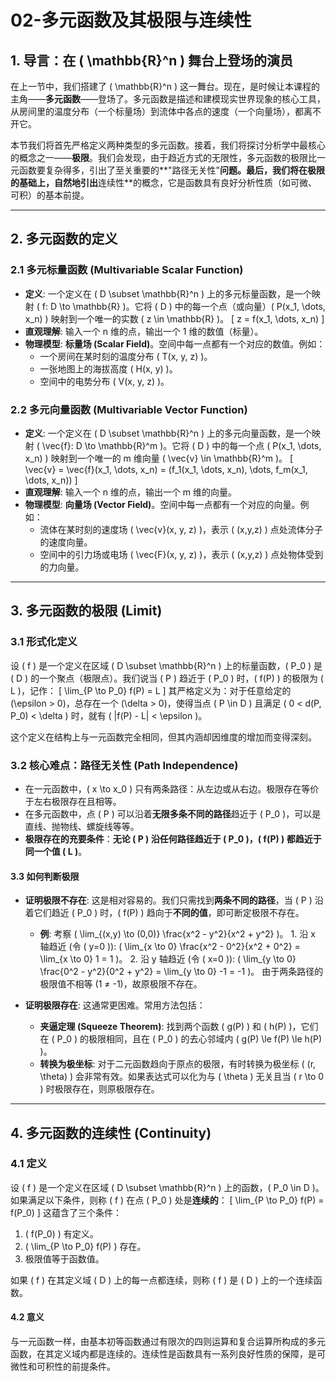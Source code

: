 # 02-多元函数及其极限与连续性

## 1. 导言：在 \( \mathbb{R}^n \) 舞台上登场的演员

在上一节中，我们搭建了 \( \mathbb{R}^n \) 这一舞台。现在，是时候让本课程的主角——**多元函数**——登场了。多元函数是描述和建模现实世界现象的核心工具，从房间里的温度分布（一个标量场）到流体中各点的速度（一个向量场），都离不开它。

本节我们将首先严格定义两种类型的多元函数。接着，我们将探讨分析学中最核心的概念之一——**极限**。我们会发现，由于趋近方式的无限性，多元函数的极限比一元函数要复杂得多，引出了至关重要的**"路径无关性"**问题。最后，我们将在极限的基础上，自然地引出**连续性**的概念，它是函数具有良好分析性质（如可微、可积）的基本前提。

---

## 2. 多元函数的定义

### 2.1 多元标量函数 (Multivariable Scalar Function)

- **定义**: 一个定义在 \( D \subset \mathbb{R}^n \) 上的多元标量函数，是一个映射 \( f: D \to \mathbb{R} \)。它将 \( D \) 中的每一个点（或向量）\( P(x_1, \dots, x_n) \) 映射到一个唯一的实数 \( z \in \mathbb{R} \)。
    \[ z = f(x_1, \dots, x_n) \]
- **直观理解**: 输入一个 n 维的点，输出一个 1 维的数值（标量）。
- **物理模型**: **标量场 (Scalar Field)**。空间中每一点都有一个对应的数值。例如：
  - 一个房间在某时刻的温度分布 \( T(x, y, z) \)。
  - 一张地图上的海拔高度 \( H(x, y) \)。
  - 空间中的电势分布 \( V(x, y, z) \)。

### 2.2 多元向量函数 (Multivariable Vector Function)

- **定义**: 一个定义在 \( D \subset \mathbb{R}^n \) 上的多元向量函数，是一个映射 \( \vec{f}: D \to \mathbb{R}^m \)。它将 \( D \) 中的每一个点 \( P(x_1, \dots, x_n) \) 映射到一个唯一的 m 维向量 \( \vec{v} \in \mathbb{R}^m \)。
    \[ \vec{v} = \vec{f}(x_1, \dots, x_n) = (f_1(x_1, \dots, x_n), \dots, f_m(x_1, \dots, x_n)) \]
- **直观理解**: 输入一个 n 维的点，输出一个 m 维的向量。
- **物理模型**: **向量场 (Vector Field)**。空间中每一点都有一个对应的向量。例如：
  - 流体在某时刻的速度场 \( \vec{v}(x, y, z) \)，表示 \( (x,y,z) \) 点处流体分子的速度向量。
  - 空间中的引力场或电场 \( \vec{F}(x, y, z) \)，表示 \( (x,y,z) \) 点处物体受到的力向量。

---

## 3. 多元函数的极限 (Limit)

### 3.1 形式化定义

设 \( f \) 是一个定义在区域 \( D \subset \mathbb{R}^n \) 上的标量函数，\( P_0 \) 是 \( D \) 的一个聚点（极限点）。我们说当 \( P \) 趋近于 \( P_0 \) 时，\( f(P) \) 的极限为 \( L \)，记作：
\[ \lim_{P \to P_0} f(P) = L \]
其严格定义为：对于任意给定的 \(\epsilon > 0\)，总存在一个 \(\delta > 0\)，使得当点 \( P \in D \) 且满足 \( 0 < d(P, P_0) < \delta \) 时，就有 \( |f(P) - L| < \epsilon \)。

这个定义在结构上与一元函数完全相同，但其内涵却因维度的增加而变得深刻。

### 3.2 核心难点：路径无关性 (Path Independence)

- 在一元函数中，\( x \to x_0 \) 只有两条路径：从左边或从右边。极限存在等价于左右极限存在且相等。
- 在多元函数中，点 \( P \) 可以沿着**无限多条不同的路径**趋近于 \( P_0 \)，可以是直线、抛物线、螺旋线等等。
- **极限存在的充要条件**：**无论 \( P \) 沿任何路径趋近于 \( P_0 \)，\( f(P) \) 都趋近于同一个值 \( L \)**。

#### 3.3 如何判断极限

- **证明极限不存在**: 这是相对容易的。我们只需找到**两条不同的路径**，当 \( P \) 沿着它们趋近 \( P_0 \) 时，\( f(P) \) 趋向于**不同的值**，即可断定极限不存在。
  - **例**: 考察 \( \lim_{(x,y) \to (0,0)} \frac{x^2 - y^2}{x^2 + y^2} \)。
        1. 沿 x 轴趋近 (令 \( y=0 \)): \( \lim_{x \to 0} \frac{x^2 - 0^2}{x^2 + 0^2} = \lim_{x \to 0} 1 = 1 \)。
        2. 沿 y 轴趋近 (令 \( x=0 \)): \( \lim_{y \to 0} \frac{0^2 - y^2}{0^2 + y^2} = \lim_{y \to 0} -1 = -1 \)。
        由于两条路径的极限值不相等 (1 ≠ -1)，故原极限不存在。

- **证明极限存在**: 这通常更困难。常用方法包括：
  - **夹逼定理 (Squeeze Theorem)**: 找到两个函数 \( g(P) \) 和 \( h(P) \)，它们在 \( P_0 \) 的极限相同，且在 \( P_0 \) 的去心邻域内 \( g(P) \le f(P) \le h(P) \)。
  - **转换为极坐标**: 对于二元函数趋向于原点的极限，有时转换为极坐标 \( (r, \theta) \) 会非常有效。如果表达式可以化为与 \( \theta \) 无关且当 \( r \to 0 \) 时极限存在，则原极限存在。

---

## 4. 多元函数的连续性 (Continuity)

### 4.1 定义

设 \( f \) 是一个定义在区域 \( D \subset \mathbb{R}^n \) 上的函数，\( P_0 \in D \)。如果满足以下条件，则称 \( f \) 在点 \( P_0 \) 处是**连续的**：
\[ \lim_{P \to P_0} f(P) = f(P_0) \]
这蕴含了三个条件：

1. \( f(P_0) \) 有定义。
2. \( \lim_{P \to P_0} f(P) \) 存在。
3. 极限值等于函数值。

如果 \( f \) 在其定义域 \( D \) 上的每一点都连续，则称 \( f \) 是 \( D \) 上的一个连续函数。

#### 4.2 意义

与一元函数一样，由基本初等函数通过有限次的四则运算和复合运算所构成的多元函数，在其定义域内都是连续的。连续性是函数具有一系列良好性质的保障，是可微性和可积性的前提条件。
